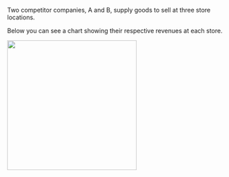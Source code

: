 Two competitor companies, A and B, supply goods to sell at three store locations. 

Below you can see a chart showing their respective revenues at each store.

<img src="./assets/img_graph2.png" width="auto" height="300px">

